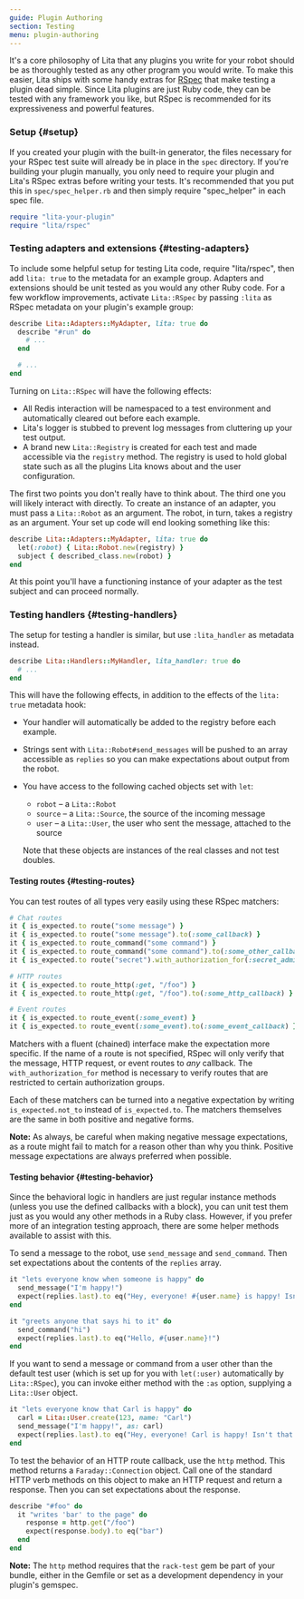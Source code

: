 ```yaml
---
guide: Plugin Authoring
section: Testing
menu: plugin-authoring
---
```


It's a core philosophy of Lita that any plugins you write for your robot should be as thoroughly tested as any other program you would write. To make this easier, Lita ships with some handy extras for [RSpec](https://github.com/rspec/rspec) that make testing a plugin dead simple. Since Lita plugins are just Ruby code, they can be tested with any framework you like, but RSpec is recommended for its expressiveness and powerful features.

### Setup {#setup}

If you created your plugin with the built-in generator, the files necessary for your RSpec test suite will already be in place in the `spec` directory. If you're building your plugin manually, you only need to require your plugin and Lita's RSpec extras before writing your tests. It's recommended that you put this in `spec/spec_helper.rb` and then simply require "spec_helper" in each spec file.

~~~ ruby
require "lita-your-plugin"
require "lita/rspec"
~~~

### Testing adapters and extensions {#testing-adapters}

To include some helpful setup for testing Lita code, require "lita/rspec", then add `lita: true` to the metadata for an example group.
Adapters and extensions should be unit tested as you would any other Ruby code. For a few workflow improvements, activate `Lita::RSpec` by passing `:lita` as RSpec metadata on your plugin's example group:

~~~ ruby
describe Lita::Adapters::MyAdapter, lita: true do
  describe "#run" do
    # ...
  end

  # ...
end
~~~

Turning on `Lita::RSpec` will have the following effects:

* All Redis interaction will be namespaced to a test environment and automatically cleared out before each example.
* Lita's logger is stubbed to prevent log messages from cluttering up your test output.
* A brand new `Lita::Registry` is created for each test and made accessible via the `registry` method. The registry is used to hold global state such as all the plugins Lita knows about and the user configuration.

The first two points you don't really have to think about. The third one you will likely interact with directly. To create an instance of an adapter, you must pass a `Lita::Robot` as an argument. The robot, in turn, takes a registry as an argument. Your set up code will end looking something like this:

~~~ ruby
describe Lita::Adapters::MyAdapter, lita: true do
  let(:robot) { Lita::Robot.new(registry) }
  subject { described_class.new(robot) }
end
~~~

At this point you'll have a functioning instance of your adapter as the test subject and can proceed normally.

### Testing handlers {#testing-handlers}

The setup for testing a handler is similar, but use `:lita_handler` as metadata instead.

~~~ ruby
describe Lita::Handlers::MyHandler, lita_handler: true do
  # ...
end
~~~

This will have the following effects, in addition to the effects of the `lita: true` metadata hook:

* Your handler will automatically be added to the registry before each example.
* Strings sent with `Lita::Robot#send_messages` will be pushed to an array accessible as `replies` so you can make expectations about output from the robot.
* You have access to the following cached objects set with `let`:
  * `robot` – a `Lita::Robot`
  * `source` – a `Lita::Source`, the source of the incoming message
  * `user` – a `Lita::User`, the user who sent the message, attached to the source

  Note that these objects are instances of the real classes and not test doubles.

#### Testing routes {#testing-routes}

You can test routes of all types very easily using these RSpec matchers:

~~~ ruby
# Chat routes
it { is_expected.to route("some message") }
it { is_expected.to route("some message").to(:some_callback) }
it { is_expected.to route_command("some command") }
it { is_expected.to route_command("some command").to(:some_other_callback) }
it { is_expected.to route("secret").with_authorization_for(:secret_admins).to(:secret_callback) }

# HTTP routes
it { is_expected.to route_http(:get, "/foo") }
it { is_expected.to route_http(:get, "/foo").to(:some_http_callback) }

# Event routes
it { is_expected.to route_event(:some_event) }
it { is_expected.to route_event(:some_event).to(:some_event_callback) }
~~~

Matchers with a fluent (chained) interface make the expectation more specific. If the name of a route is not specified, RSpec will only verify that the message, HTTP request, or event routes to *any* callback. The `with_authorization_for` method is necessary to verify routes that are restricted to certain authorization groups.

Each of these matchers can be turned into a negative expectation by writing `is_expected.not_to` instead of `is_expected.to`. The matchers themselves are the same in both positive and negative forms.

<div class="alert alert-info">
  <strong>Note:</strong>
  As always, be careful when making negative message expectations, as a route might fail to match for a reason other than why you think. Positive message expectations are always preferred when possible.
</div>

#### Testing behavior {#testing-behavior}

Since the behavioral logic in handlers are just regular instance methods (unless you use the defined callbacks with a block), you can unit test them just as you would any other methods in a Ruby class. However, if you prefer more of an integration testing approach, there are some helper methods available to assist with this.

To send a message to the robot, use `send_message` and `send_command`. Then set expectations about the contents of the `replies` array.

~~~ ruby
it "lets everyone know when someone is happy" do
  send_message("I'm happy!")
  expect(replies.last).to eq("Hey, everyone! #{user.name} is happy! Isn't that nice?")
end

it "greets anyone that says hi to it" do
  send_command("hi")
  expect(replies.last).to eq("Hello, #{user.name}!")
end
~~~

If you want to send a message or command from a user other than the default test user (which is set up for you with `let(:user)` automatically by `Lita::RSpec`), you can invoke either method with the `:as` option, supplying a `Lita::User` object.

~~~ ruby
it "lets everyone know that Carl is happy" do
  carl = Lita::User.create(123, name: "Carl")
  send_message("I'm happy!", as: carl)
  expect(replies.last).to eq("Hey, everyone! Carl is happy! Isn't that nice?")
end
~~~

To test the behavior of an HTTP route callback, use the `http` method. This method returns a `Faraday::Connection` object. Call one of the standard HTTP verb methods on this object to make an HTTP request and return a response. Then you can set expectations about the response.

~~~ ruby
describe "#foo" do
  it "writes 'bar' to the page" do
    response = http.get("/foo")
    expect(response.body).to eq("bar")
  end
end
~~~

<div class="alert alert-info">
  <strong>Note:</strong>
  The <code>http</code> method requires that the <code>rack-test</code> gem be part of your bundle, either in the Gemfile or set as a development dependency in your plugin's gemspec.
</div>
